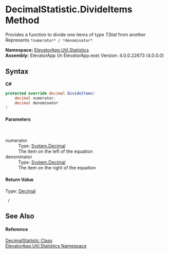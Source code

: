 # DecimalStatistic.DivideItems Method 
 

Provides a function to divide one items of type *TStat* from another 
Represents `*numerator* / *denominator*`


**Namespace:**&nbsp;<a href="N_ElevatorApp_Util_Statistics">ElevatorApp.Util.Statistics</a><br />**Assembly:**&nbsp;ElevatorApp (in ElevatorApp.exe) Version: 4.0.0.22673 (4.0.0.0)

## Syntax

**C#**<br />
``` C#
protected override decimal DivideItems(
	decimal numerator,
	decimal denominator
)
```


#### Parameters
&nbsp;<dl><dt>numerator</dt><dd>Type: <a href="http://msdn2.microsoft.com/en-us/library/1k2e8atx" target="_blank">System.Decimal</a><br />The item on the left of the equation</dd><dt>denominator</dt><dd>Type: <a href="http://msdn2.microsoft.com/en-us/library/1k2e8atx" target="_blank">System.Decimal</a><br />The item on the right of the equation</dd></dl>

#### Return Value
Type: <a href="http://msdn2.microsoft.com/en-us/library/1k2e8atx" target="_blank">Decimal</a><br />
```
 / 
```


## See Also


#### Reference
<a href="T_ElevatorApp_Util_Statistics_DecimalStatistic">DecimalStatistic Class</a><br /><a href="N_ElevatorApp_Util_Statistics">ElevatorApp.Util.Statistics Namespace</a><br />